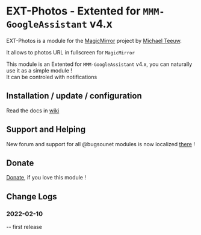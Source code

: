 # EXT-Photos - Extented for `MMM-GoogleAssistant` v4.x

EXT-Photos is a module for the [MagicMirror](https://github.com/MichMich/MagicMirror) project by [Michael Teeuw](https://github.com/MichMich).<br>

It allows to photos URL in fullscreen for `MagicMirror`

This module is an Extented for `MMM-GoogleAssistant` v4.x, you can naturally use it as a simple module !<br>
It can be controled with notifications

## Installation / update / configuration

Read the docs in [wiki](https://wiki.bugsounet.fr/EXT-Browser)

## Support and Helping
New forum and support for all @bugsounet modules is now localized [there](https://forum.bugsounet.fr) !
 
## Donate
 [Donate](https://www.paypal.com/cgi-bin/webscr?cmd=_s-xclick&hosted_button_id=TTHRH94Y4KL36&source=url), if you love this module !

## Change Logs

### 2022-02-10
   -- first release
